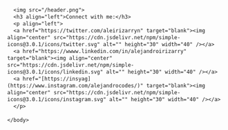 <!DOCTYPE html>
<html>
  <head>
  </head>
    <body>
      
      <img src="/header.png">
      <h3 align="left">Connect with me:</h3>
      <p align="left">
      <a href="https://twitter.com/aleirizarryn" target="blank"><img align="center" src="https://cdn.jsdelivr.net/npm/simple-icons@3.0.1/icons/twitter.svg" alt="" height="30" width="40" /></a>
      <a href="https://wwww.linkedin.com/in/alejandroirizarry" target="blank"><img align="center" src="https://cdn.jsdelivr.net/npm/simple-icons@3.0.1/icons/linkedin.svg" alt="" height="30" width="40" /></a>
      <a href="[https://insyag](https://www.instagram.com/alejandrocodes/)" target="blank"><img align="center" src="https://cdn.jsdelivr.net/npm/simple-icons@3.0.1/icons/instagram.svg" alt="" height="30" width="40" /></a>
      </p>
      
    </body>
</html>
